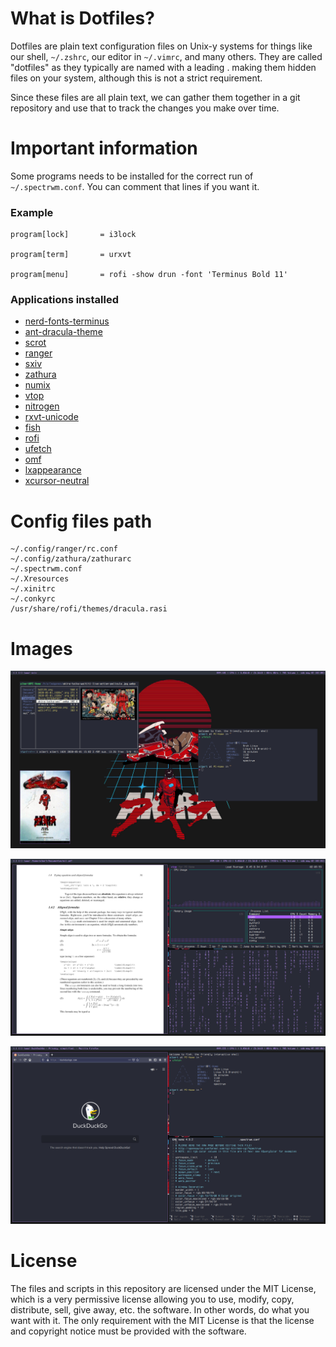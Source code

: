 # What is Dotfiles?
Dotfiles are plain text configuration files on Unix-y systems for things like our shell, `~/.zshrc`, our editor in `~/.vimrc`, and many others. They are called "dotfiles" as they typically are named with a leading . making them hidden files on your system, although this is not a strict requirement.

Since these files are all plain text, we can gather them together in a git repository and use that to track the changes you make over time.

# Important information
Some programs needs to be installed for the correct run of `~/.spectrwm.conf`. You can comment that lines if you want it.

### Example
```
program[lock]		= i3lock

program[term]		= urxvt

program[menu]		= rofi -show drun -font 'Terminus Bold 11'
```
### Applications installed
* [nerd-fonts-terminus](https://aur.archlinux.org/packages/?O=0&K=nerd+terminus)
* [ant-dracula-theme](https://aur.archlinux.org/packages/ant-dracula-theme-git/)
* [scrot](https://www.archlinux.org/packages/community/x86_64/scrot/)
* [ranger](https://www.archlinux.org/packages/community/any/ranger/)
* [sxiv](https://www.archlinux.org/packages/community/x86_64/sxiv/)
* [zathura](https://www.archlinux.org/packages/community/x86_64/zathura-pdf-mupdf/)
* [numix](https://aur.archlinux.org/packages/numix-gtk-theme/)
* [vtop](https://aur.archlinux.org/packages/vtop/)
* [nitrogen](https://www.archlinux.org/packages/extra/x86_64/nitrogen/)
* [rxvt-unicode](https://www.archlinux.org/packages/community/x86_64/rxvt-unicode/)
* [fish](https://www.archlinux.org/packages/community/x86_64/fish/)
* [rofi](https://www.archlinux.org/packages/community/x86_64/rofi/)
* [ufetch](https://aur.archlinux.org/packages/ufetch-git/)
* [omf](https://github.com/oh-my-fish/oh-my-fish)
* [lxappearance](https://www.archlinux.org/packages/community/x86_64/lxappearance/)
* [xcursor-neutral](https://www.archlinux.org/packages/community/any/xcursor-neutral/)

# Config files path
```
~/.config/ranger/rc.conf
~/.config/zathura/zathurarc
~/.spectrwm.conf
~/.Xresources
~/.xinitrc
~/.conkyrc
/usr/share/rofi/themes/dracula.rasi
```

# Images

![Alt text](screenshots/Screenshot-02_05_2020_02_00_19.png "Desktop 1")

![Alt text](screenshots/Screenshot-02_05_2020_02_04_00.png "Desktop 2")

![Alt text](screenshots/Screenshot-02_05_2020_02_06_14.png "Desktop 3")

# License
The files and scripts in this repository are licensed under the MIT License, which is a very permissive license allowing you to use, modify, copy, distribute, sell, give away, etc. the software.  In other words, do what you want with it.  The  only requirement with the MIT License is that the license and copyright notice must be provided with the software.
